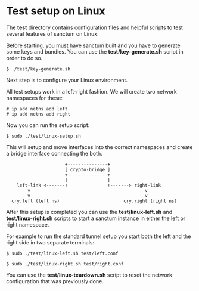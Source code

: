# Test setup on Linux

The **test** directory contains configuration files and helpful scripts
to test several features of sanctum on Linux.

Before starting, you must have sanctum built and you have to generate
some keys and bundles. You can use the **test/key-generate.sh** script
in order to do so.

```
$ ./test/key-generate.sh
```

Next step is to configure your Linux environment.

All test setups work in a left-right fashion. We will create two network
namespaces for these:

```
# ip add netns add left
# ip add netns add right
```

Now you can run the setup script:

```
$ sudo ./test/linux-setup.sh
```

This will setup and move interfaces into the correct namespaces and create
a bridge interface connecting the both.

```
                      +---------------+
                      [ crypto-bridge ]
                      +---------------+
                      |               |
    left-link <-------+               +-------> right-link
        v                                           v
        v                                           v
  cry.left (left ns)                        cry.right (right ns)
```

After this setup is completed you can use the **test/linux-left.sh**
and **test/linux-right.sh** scripts to start a sanctum instance in
either the left or right namespace.

For example to run the standard tunnel setup you start both the
left and the right side in two separate terminals:

```
$ sudo ./test/linux-left.sh test/left.conf
```

```
$ sudo ./test/linux-right.sh test/right.conf
```

You can use the **test/linux-teardown.sh** script to reset the
network configuration that was previously done.
